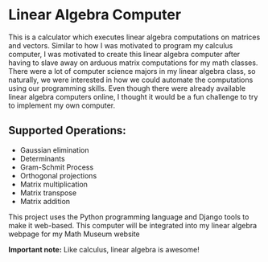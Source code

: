 # Linear Algebra Computer

<p>
This is a calculator which executes linear algebra computations on matrices and vectors. Similar to how I was motivated to program my calculus computer,
I was motivated to create this linear algebra computer after having to slave away on arduous matrix computations for my math classes. There were
a lot of computer science majors in my linear algebra class, so naturally, we were interested in how we could automate the computations using our
programming skills. Even though there were already available linear algebra computers online, I thought it would be a fun challenge to try to implement
my own computer.
</p>
<h2>Supported Operations:</h2>
<ul>
  <li>Gaussian elimination</li>
  <li>Determinants</li>
  <li>Gram-Schmit Process</li>
  <li>Orthogonal projections</li>
  <li>Matrix multiplication</li>
  <li>Matrix transpose</li>
  <li>Matrix addition</li>
</ul>

<p>
This project uses the Python programming language and Django tools to make it web-based. This computer will be integrated into my linear algebra webpage for my Math Museum website
</p>

<b>Important note:</b> Like calculus, linear algebra is awesome!
